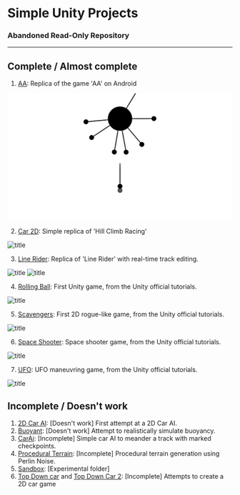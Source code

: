 # Simple Unity Projects
### Abandoned Read-Only Repository
---

## Complete / Almost complete
1.  [AA](https://github.com/ad71/Unity-Projects/tree/master/AA): Replica of the game 'AA' on Android

![title](AA/ss.jpg)

2.  [Car 2D](https://github.com/ad71/Unity-Projects/tree/master/Car%202D): Simple replica of 'Hill Climb Racing'

![title](https://github.com/ad71/Unity-Projects/blob/master/Car%202D/ss.jpg)

3.  [Line Rider](https://github.com/ad71/Unity-Projects/tree/master/Line%20Rider): Replica of 'Line Rider' with real-time track editing.

![title](https://github.com/ad71/Unity-Projects/blob/master/Line%20Rider/ss.jpg)
![title](https://github.com/ad71/Unity-Projects/blob/master/Line%20Rider/ss_1.jpg)

4.  [Rolling Ball](https://github.com/ad71/Unity-Projects/tree/master/Rolling%20Ball): First Unity game, from the Unity official tutorials.

![title](https://github.com/ad71/Unity-Projects/blob/master/Procedural%20Terrain/ss.jpg)

5.  [Scavengers](https://github.com/ad71/Unity-Projects/tree/master/Scavengers): First 2D rogue-like game, from the Unity official tutorials.

![title](https://github.com/ad71/Unity-Projects/blob/master/Procedural%20Terrain/ss_1.jpg)

6.  [Space Shooter](https://github.com/ad71/Unity-Projects/tree/master/Space%20Shooter): Space shooter game, from the Unity official tutorials.

![title](https://github.com/ad71/Unity-Projects/blob/master/Procedural%20Terrain/ss_2.jpg)

7.  [UFO](https://github.com/ad71/Unity-Projects/tree/master/UFO): UFO maneuvring game, from the Unity official tutorials.

![title](https://github.com/ad71/Unity-Projects/blob/master/Procedural%20Terrain/ss_3.jpg)


## Incomplete / Doesn't work
1.  [2D Car AI](https://github.com/ad71/Unity-Projects/tree/master/2D%20Car%20AI): [Doesn't work] First attempt at a 2D Car AI.
2.  [Buoyant](https://github.com/ad71/Unity-Projects/tree/master/Buoyant): [Doesn't work] Attempt to realistically simulate buoyancy.
3.  [CarAi](https://github.com/ad71/Unity-Projects/tree/master/CarAi): [Incomplete] Simple car AI to meander a track with marked checkpoints.
4.  [Procedural Terrain](https://github.com/ad71/Unity-Projects/tree/master/Procedural%20Terrain): [Incomplete] Procedural terrain generation using Perlin Noise.
5.  [Sandbox](https://github.com/ad71/Unity-Projects/tree/master/Sandbox): [Experimental folder]
6.  [Top Down car](https://github.com/ad71/Unity-Projects/tree/master/Top%20Down%20Car%202) and [Top Down Car 2](https://github.com/ad71/Unity-Projects/tree/master/Top%20Down%20Car%202): [Incomplete] Attempts to create a 2D car game
